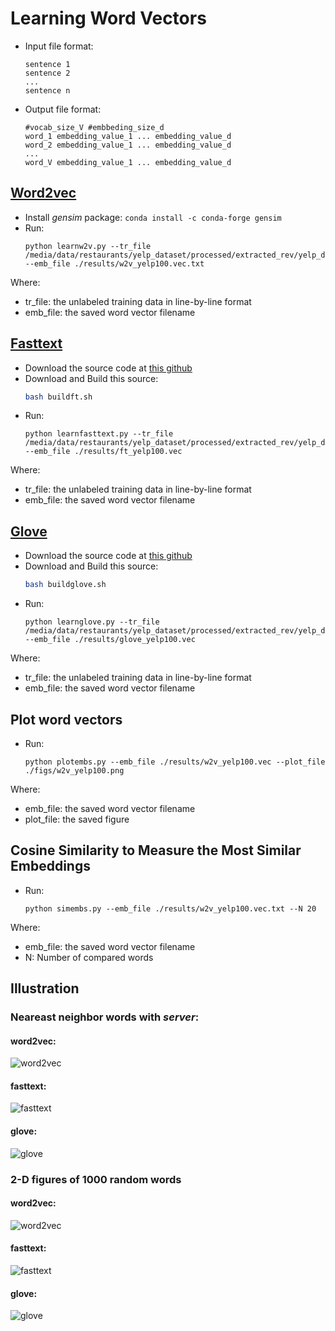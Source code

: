 # Learning Word Vectors

- Input file format:
    ```
    sentence 1
    sentence 2
    ...
    sentence n
    ```
- Output file format:
    ```
    #vocab_size_V #embbeding_size_d
    word_1 embedding_value_1 ... embedding_value_d
    word_2 embedding_value_1 ... embedding_value_d
    ...
    word_V embedding_value_1 ... embedding_value_d
    ```
## [Word2vec](https://papers.nips.cc/paper/5021-distributed-representations-of-words-and-phrases-and-their-compositionality.pdf)
- Install *gensim* package: ```conda install -c conda-forge gensim```
- Run:  
    ```
    python learnw2v.py --tr_file /media/data/restaurants/yelp_dataset/processed/extracted_rev/yelp_data_rev.txt --emb_file ./results/w2v_yelp100.vec.txt
    ```
Where:
  + tr_file: the unlabeled training data in line-by-line format
  + emb_file: the saved word vector filename

## [Fasttext](https://fasttext.cc/)
- Download the source code at [this github](https://github.com/facebookresearch/fastText/)
- Download and Build this source:
    ```bash
    bash buildft.sh
    ```
- Run:  
    ```
    python learnfasttext.py --tr_file /media/data/restaurants/yelp_dataset/processed/extracted_rev/yelp_data_rev.txt --emb_file ./results/ft_yelp100.vec
    ```
Where:
  + tr_file: the unlabeled training data in line-by-line format
  + emb_file: the saved word vector filename

## [Glove](https://nlp.stanford.edu/projects/glove/)
- Download the source code at [this github](https://github.com/stanfordnlp/GloVe)
- Download and Build this source:
    ```bash
    bash buildglove.sh
    ```
- Run:  
    ```
    python learnglove.py --tr_file /media/data/restaurants/yelp_dataset/processed/extracted_rev/yelp_data_rev.txt --emb_file ./results/glove_yelp100.vec
    ```
Where:
  + tr_file: the unlabeled training data in line-by-line format
  + emb_file: the saved word vector filename

## Plot word vectors
- Run:  
    ```
    python plotembs.py --emb_file ./results/w2v_yelp100.vec --plot_file ./figs/w2v_yelp100.png
    ```
Where:
  + emb_file: the saved word vector filename
  + plot_file: the saved figure
  
## Cosine Similarity to Measure the Most Similar Embeddings
- Run:     
    ```
    python simembs.py --emb_file ./results/w2v_yelp100.vec.txt --N 20
    ```
Where:
  + emb_file: the saved word vector filename
  + N: Number of compared words

 ## Illustration
 ### Neareast neighbor words with **_server_**:
 
 #### word2vec:  
 ![word2vec](figs/sim_w2v.png)
 
 #### fasttext:  
 ![fasttext](figs/sim_ft.png)
 
 #### glove:  
 ![glove](figs/sim_glove.png)
 
 ### 2-D figures of 1000 random words 
 
 #### word2vec:  
 ![word2vec](figs/w2v_yelp100.png)
 
 #### fasttext:  
 ![fasttext](figs/ft_yelp100.png)
 
 #### glove:  
 ![glove](figs/glove_yelp100.png)

